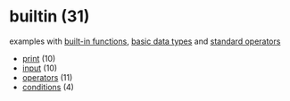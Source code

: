 # builtin (31)
examples with [built-in functions](https://docs.python.org/3/library/functions.html), [basic data types](https://realpython.com/python-data-types/) and [standard operators](https://docs.python.org/3/library/operator.html) 

+ [print](print/README.md) (10)
+ [input](input/README.md) (10)
+ [operators](operators/README.md) (11)
+ [conditions](conditions/README.md) (4)
